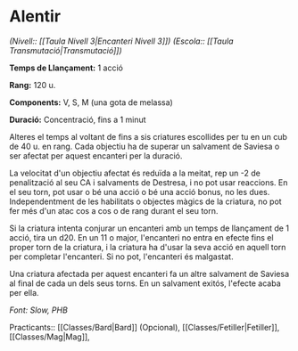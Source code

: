 # Alentir

*(Nivell:: [[Taula Nivell 3|Encanteri Nivell 3]]) (Escola:: [[Taula Transmutació|Transmutació]])*

**Temps de Llançament:** 1 acció

**Rang:** 120 u.

**Components:** V, S, M (una gota de melassa)

**Duració:** Concentració, fins a 1 minut

Alteres el temps al voltant de fins a sis criatures escollides per tu en un cub de 40 u. en rang. Cada objectiu ha de superar un salvament de Saviesa o ser afectat per aquest encanteri per la duració.

La velocitat d'un objectiu afectat és reduïda a la meitat, rep un -2 de penalització al seu CA i salvaments de Destresa, i no pot usar reaccions. En el seu torn, pot usar o bé una acció o bé una acció bonus, no les dues. Independentment de les habilitats o objectes màgics de la criatura, no pot fer més d'un atac cos a cos o de rang durant el seu torn.

Si la criatura intenta conjurar un encanteri amb un temps de llançament de 1 acció, tira un d20. En un 11 o major, l'encanteri no entra en efecte fins el proper torn de la criatura, i la criatura ha d'usar la seva acció en aquell torn per completar l'encanteri. Si no pot, l'encanteri és malgastat.

Una criatura afectada per aquest encanteri fa un altre salvament de Saviesa al final de cada un dels seus torns. En un salvament exitós, l'efecte acaba per ella.


*Font: Slow, PHB*



Practicants:: [[Classes/Bard|Bard]] (Opcional), [[Classes/Fetiller|Fetiller]],[[Classes/Mag|Mag]],